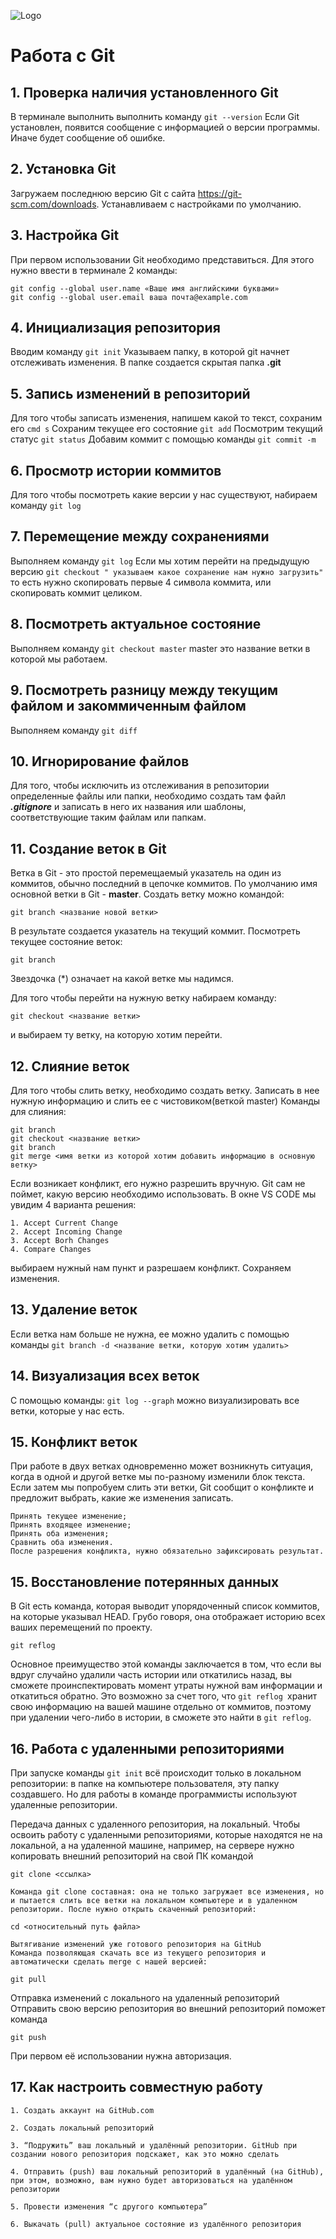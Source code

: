 ![Logo](git.png) 

# Работа с Git

## 1. Проверка наличия установленного Git

В терминале выполнить выполнить команду `git --version`
Если Git установлен, появится сообщение с информацией о версии программы. Иначе будет сообщение об ошибке.

## 2. Установка Git 
Загружаем последнюю версию Git с сайта https://git-scm.com/downloads.
Устанавливаем с настройками по умолчанию.

## 3. Настройка Git
При первом использовании Git необходимо представиться. Для этого нужно ввести в терминале 2 команды: 
```
git config --global user.name «Ваше имя английскими буквами» 
git config --global user.email ваша почта@example.com 
```

## 4. Инициализация репозитория 
 Вводим команду `git init` 
 Указываем папку, в которой git начнет отслеживать изменения.
 В папке создается скрытая папка **.git**

 ## 5. Запись изменений в репозиторий
 Для того чтобы записать изменения, напишем какой то текст, coхраним его `cmd s`
 Сохраним текущее его состояние  `git add`
 Посмотрим текущий статус `git status`
 Добавим коммит с помощью команды `git commit -m`

 ## 6. Просмотр истории коммитов
 Для того чтобы посмотреть какие версии у нас существуют, набираем команду `git log`

 ## 7. Перемещение между сохранениями
 Выполняем команду `git log`
 Если мы хотим перейти на предыдущую версию `git checkout " указываем какое coхранение нам нужно загрузить"` то есть нужно скопировать первые 4 символа коммита, или скопировать коммит целиком.

 ## 8. Посмотреть актуальное состояние
 Выполняем команду `git checkout master` 
 master это название ветки в которой мы работаем.

 ## 9. Посмотреть разницу между текущим файлом и закоммиченным файлом
 Выполняем команду `git diff`

 ## 10. Игнорирование файлов
 Для того, чтобы исключить из отслеживания в репозитории определенные файлы или папки, необходимо создать там файл ***.gitignore*** и записать в него их названия или шаблоны, соответствующие таким файлам или папкам.

 ## 11. Создание веток в Git 
 Ветка в Git - это простой перемещаемый указатель на один из коммитов, обычно последний в цепочке коммитов.
 По умолчанию имя основной ветки в Git - **master**.
 Создать ветку можно командой:
 ```
 git branch <название новой ветки>
 ```
 В результате создается указатель на текущий коммит.
 Посмотреть текущее состояние веток:
 ```
 git branch
 ```
 Звездочка (*) означает на какой ветке мы надимся.

Для того чтобы перейти на нужную ветку набираем команду:
```
git checkout <название ветки>
```
и выбираем ту ветку, на которую хотим перейти.

## 12. Слияние веток
Для того чтобы слить ветку, необходимо создать ветку. Записать в нее нужную информацию и слить ее с чистовиком(веткой master)
Команды для слияния:
```
git branch
git checkout <название ветки>
git branch
git merge <имя ветки из которой хотим добавить информацию в основную ветку>
```
Если возникает конфликт, его нужно разрешить вручную. Git сам не поймет, какую версию необходимо использовать.
В окне VS CODE мы увидим 4 варианта решения:
```
1. Accept Current Change
2. Accept Incoming Change
3. Accept Borh Changes
4. Compare Changes
```
выбираем нужный нам пункт и разрешаем конфликт. Coхраняем изменения.

## 13. Удаление веток
Если ветка нам больше не нужна, ее можно удалить с помощью команды ```git branch -d <название ветки, которую хотим удалить>```

## 14. Визуализация всех веток
С помощью команды:
```git log --graph```
можно визуализировать все ветки, которые у нас есть.

## 15. Конфликт веток
При работе в двух ветках одновременно может возникнуть ситуация, когда в одной и другой ветке мы по-разному изменили блок текста. Если затем мы попробуем слить эти ветки, Git сообщит о конфликте и предложит выбрать, какие же изменения записать.
```
Принять текущее изменение;
Принять входящее изменение;
Принять оба изменения;
Сравнить оба изменения.
После разрешения конфликта, нужно обязательно зафиксировать результат.
```

## 15. Восстановление потерянных данных
В Git есть команда, которая выводит упорядоченный список коммитов, на которые указывал HEAD. Грубо говоря, она отображает историю всех ваших перемещений по проекту.

```git reflog``` 

Основное преимущество этой команды заключается в том, что если вы вдруг случайно удалили часть истории или откатились назад, вы сможете проинспектировать момент утраты нужной вам информации и откатиться обратно. Это возможно за счет того, что ```git reflog ```хранит свою информацию на вашей машине отдельно от коммитов, поэтому при удалении чего-либо в истории, в сможете это найти в ```git reflog```.

## 16. Работа с удаленными репозиториями

При запуске команды ```git init``` всё происходит только в локальном репозитории: в папке на компьютере пользователя, эту папку создавшего. Но для работы в команде программисты используют удаленные репозитории.

Передача данных с удаленного репозитория, на локальный.
Чтобы освоить работу с удаленными репозиториями, которые находятся не на локальной, а на удаленной машине, например, на сервере нужно копировать внешний репозиторий на свой ПК командой

```git clone <ссылка>```

```
Команда git clone составная: она не только загружает все изменения, но и пытается слить все ветки на локальном компьютере и в удаленном репозитории. После нужно открыть скаченный репозиторий:
```

```cd <относительный путь файла>```
```
Вытягивание изменений уже готового репозитория на GitHub
Команда позволяющая скачать все из текущего репозитория и автоматически сделать merge с нашей версией:
```
```git pull```

Отправка изменений с локального на удаленный репозиторий
Отправить свою версию репозитория во внешний репозиторий поможет команда

```git push```

При первом её использовании нужна авторизация.

## 17. Как настроить совместную работу
 ```
1. Создать аккаунт на GitHub.com

2. Создать локальный репозиторий

3. “Подружить” ваш локальный и удалённый репозитории. GitHub при создании нового репозитория подскажет, как это можно сделать

4. Отправить (push) ваш локальный репозиторий в удалённый (на GitHub), при этом, возможно, вам нужно будет авторизоваться на удалённом репозитории

5. Провести изменения “с другого компьютера”

6. Выкачать (pull) актуальное состояние из удалённого репозитория
```

